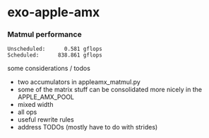 # exo-apple-amx

### Matmul performance

```
Unscheduled:      0.581 gflops
Scheduled:      838.861 gflops
```

some considerations / todos
* two accumulators in appleamx_matmul.py
* some of the matrix stuff can be consolidated more nicely in the APPLE_AMX_POOL
* mixed width
* all ops
* useful rewrite rules
* address TODOs (mostly have to do with strides)
